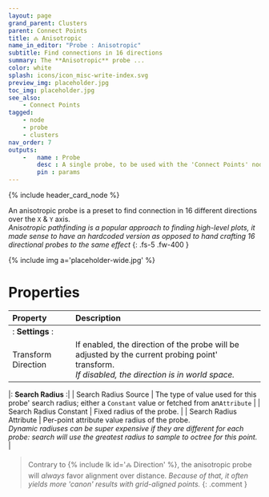 ```yaml
---
layout: page
grand_parent: Clusters
parent: Connect Points
title: 🝆 Anisotropic
name_in_editor: "Probe : Anisotropic"
subtitle: Find connections in 16 directions
summary: The **Anisotropic** probe ...
color: white
splash: icons/icon_misc-write-index.svg
preview_img: placeholder.jpg
toc_img: placeholder.jpg
see_also:
    - Connect Points
tagged: 
    - node
    - probe
    - clusters
nav_order: 7
outputs:
    -   name : Probe
        desc : A single probe, to be used with the 'Connect Points' node
        pin : params
---
```


{% include header_card_node %}

An anisotropic probe is a preset to find connection in 16 different directions over the `X` & `Y` axis.  
*Anisotropic pathfinding is a popular approach to finding high-level plots, it made sense to have an hardcoded version as opposed to hand crafting 16 directional probes to the same effect*
{: .fs-5 .fw-400 } 

{% include img a='placeholder-wide.jpg' %}

# Properties

| Property       | Description          |
|:-------------|:------------------|
|: **Settings** :|
| Transform Direction          | If enabled, the direction of the probe will be adjusted by the current probing point' transform.<br>*If disabled, the direction is in world space.* |

|: **Search Radius** :|
| Search Radius Source           | The type of value used for this probe' search radius; either a `Constant` value or fetched from an`Attribute` |
| Search Radius Constant           | Fixed radius of the probe. |
| Search Radius Attribute           | Per-point attribute value radius of the probe.<br>*Dynamic radiuses can be super expensive if they are different for each probe: search will use the greatest radius to sample to octree for this point.* |

> Contrary to {% include lk id='🝆 Direction' %}, the anisotropic probe will *always* favor alignment over distance.
> *Because of that, it often yields more 'canon' results with grid-aligned points.*
{: .comment }
